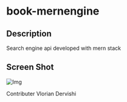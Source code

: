 # book-mernengine

## Description 
Search engine api developed with mern stack 

## Screen Shot
![Img](https://user-images.githubusercontent.com/69487303/111412595-ad00b880-86aa-11eb-999a-f1e3c224a897.png)



Contributer
Vlorian Dervishi